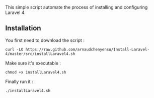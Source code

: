 This simple script automate the process of installing and configuring Laravel 4.

## Installation 

You first need to download the script :
```
curl -LO https://raw.github.com/arnaudchenyensu/Install-Laravel-4/master/src/installLaravel4.sh
```

Make sure it's executable :
```
chmod +x installLaravel4.sh
```

Finally run it :
```
./installLaravel4.sh
``` 
